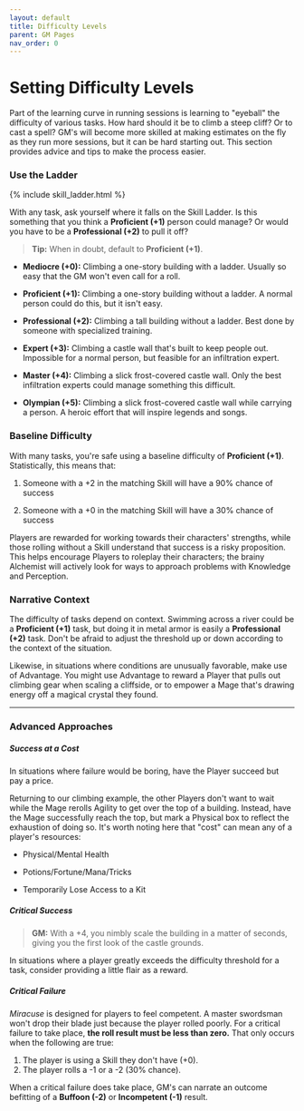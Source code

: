 ```yaml
---
layout: default
title: Difficulty Levels
parent: GM Pages
nav_order: 0
---
```


# Setting Difficulty Levels

Part of the learning curve in running sessions is learning to "eyeball" the difficulty of various tasks. How hard should it be to climb a steep cliff? Or to cast a spell? GM's will become more skilled at making estimates on the fly as they run more sessions, but it can be hard starting out. This section provides advice and tips to make the process easier.

### Use the Ladder

{% include skill_ladder.html %}

With any task, ask yourself where it falls on the Skill Ladder. Is this something that you think a **Proficient (+1)** person could manage? Or would you have to be a **Professional (+2)** to pull it off?

> **Tip:** When in doubt, default to **Proficient (+1)**.

- **Mediocre (+0):** Climbing a one-story building with a ladder. Usually so easy that the GM won't even call for a roll.

- **Proficient (+1):** Climbing a one-story building without a ladder. A normal person could do this, but it isn't easy.

- **Professional (+2):** Climbing a tall building without a ladder. Best done by someone with specialized training.

- **Expert (+3):** Climbing a castle wall that's built to keep people out. Impossible for a normal person, but feasible for an infiltration expert.

- **Master (+4):** Climbing a slick frost-covered castle wall. Only the best infiltration experts could manage something this difficult.

- **Olympian (+5):** Climbing a slick frost-covered castle wall while carrying a person. A heroic effort that will inspire legends and songs.

### Baseline Difficulty

With many tasks, you're safe using a baseline difficulty of **Proficient (+1)**. Statistically, this means that:

1. Someone with a +2 in the matching Skill will have a 90% chance of success

2. Someone with a +0 in the matching Skill will have a 30% chance of success

Players are rewarded for working towards their characters' strengths, while those rolling without a Skill understand that success is a risky proposition. This helps encourage Players to roleplay their characters; the brainy Alchemist will actively look for ways to approach problems with Knowledge and Perception.

### Narrative Context

The difficulty of tasks depend on context. Swimming across a river could be a **Proficient (+1)** task, but doing it in metal armor is easily a **Professional (+2)** task. Don't be afraid to adjust the threshold up or down according to the context of the situation.

Likewise, in situations where conditions are unusually favorable, make use of Advantage. You might use Advantage to reward a Player that pulls out climbing gear when scaling a cliffside, or to empower a Mage that's drawing energy off a magical crystal they found.

---

### Advanced Approaches

##### Success at a Cost

In situations where failure would be boring, have the Player succeed but pay a price.

Returning to our climbing example, the other Players don't want to wait while the Mage rerolls Agility to get over the top of a building. Instead, have the Mage successfully reach the top, but mark a Physical box to reflect the exhaustion of doing so. It's worth noting here that "cost" can mean any of a player's resources:

- Physical/Mental Health

- Potions/Fortune/Mana/Tricks

- Temporarily Lose Access to a Kit

##### Critical Success

>**GM:** With a +4, you nimbly scale the building in a matter of seconds, giving you the first look of the castle grounds.

In situations where a player greatly exceeds the difficulty threshold for a task, consider providing a little flair as a reward.

##### Critical Failure

_Miracuse_ is designed for players to feel competent. A master swordsman won't drop their blade just because the player rolled poorly. For a critical failure to take place, **the roll result must be less than zero.** That only occurs when the following are true:

1. The player is using a Skill they don't have (+0).
2. The player rolls a -1 or a -2 (30% chance).

When a critical failure does take place, GM's can narrate an outcome befitting of a **Buffoon (-2)** or **Incompetent (-1)** result.
